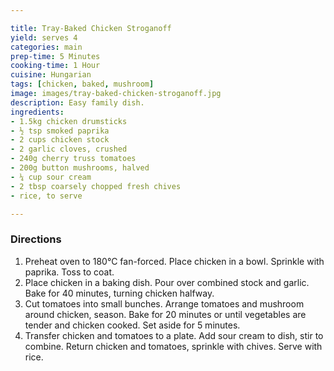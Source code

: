```yaml
---

title: Tray-Baked Chicken Stroganoff
yield: serves 4
categories: main
prep-time: 5 Minutes
cooking-time: 1 Hour
cuisine: Hungarian
tags: [chicken, baked, mushroom]
image: images/tray-baked-chicken-stroganoff.jpg
description: Easy family dish.
ingredients:
- 1.5kg chicken drumsticks
- ½ tsp smoked paprika
- 2 cups chicken stock
- 2 garlic cloves, crushed
- 240g cherry truss tomatoes
- 200g button mushrooms, halved
- ¼ cup sour cream
- 2 tbsp coarsely chopped fresh chives
- rice, to serve

---
```


### Directions

1. Preheat oven to 180°C fan-forced. Place chicken in a bowl. Sprinkle with paprika. Toss to coat.
2. Place chicken in a baking dish. Pour over combined stock and garlic. Bake for 40 minutes, turning chicken halfway.
3. Cut tomatoes into small bunches. Arrange tomatoes and mushroom around chicken, season. Bake for 20 minutes or until vegetables are tender and chicken cooked. Set aside for 5 minutes.
4. Transfer chicken and tomatoes to a plate. Add sour cream to dish, stir to combine. Return chicken and tomatoes, sprinkle with chives. Serve with rice.
